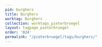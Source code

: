 ```yaml
---
pid: burghers
title: Burghers
worktag: Burghers
collection: worktags_pieterbruegel
layout: tagpage_pieterbruegel
order: '024'
permalink: "/pieterbruegel/tags/burghers/"
---
```

